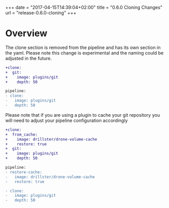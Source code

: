 +++
date = "2017-04-15T14:39:04+02:00"
title = "0.6.0 Cloning Changes"
url = "release-0.6.0-cloning"
+++

# Overview

The clone section is removed from the pipeline and has its own section in the yaml. Please note this change is experimental and the naming could be adjusted in the future.

```diff
+clone:
+  git:
+    image: plugins/git
+    depth: 50

pipeline:
- clone:
-   image: plugins/git
-   depth: 50
```

Please note that if you are using a plugin to cache your git repository you will need to adjust your pipeline configuration accordingly

```diff
+clone:
+  from_cache:
+    image: drillster/drone-volume-cache
+    restore: true
+  git:
+    image: plugins/git
+    depth: 50

pipeline:
- restore-cache:
-   image: drillster/drone-volume-cache
-   restore: true

- clone:
-   image: plugins/git
-   depth: 50
```
